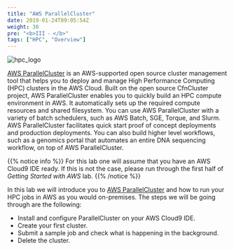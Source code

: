 ```yaml
---
title: "AWS ParallelCluster"
date: 2019-01-24T09:05:54Z
weight: 30
pre: "<b>III ⁃ </b>"
tags: ["HPC", "Overview"]
---
```


![hpc_logo](/images/hpc-aws-parallelcluster-workshop/aws-parallelclusterlogo.png)

[AWS ParallelCluster](https://aws.amazon.com/hpc/parallelcluster/) is an AWS-supported open source cluster management tool that helps you to deploy and manage High Performance Computing (HPC) clusters in the AWS Cloud. Built on the open source CfnCluster project, AWS ParallelCluster enables you to quickly build an HPC compute environment in AWS. It automatically sets up the required compute resources and shared filesystem. You can use AWS ParallelCluster with a variety of batch schedulers, such as AWS Batch, SGE, Torque, and Slurm. AWS ParallelCluster facilitates quick start proof of concept deployments and production deployments. You can also build higher level workflows, such as a genomics portal that automates an entire DNA sequencing workflow, on top of AWS ParallelCluster.

{{% notice info %}}
For this lab one will assume that you have an AWS Cloud9 IDE ready. If this is not the case, please run through the first half of *Getting Started with AWS* lab.
{{% /notice %}}

In this lab we will introduce you to [AWS ParallelCluster](https://aws.amazon.com/hpc/parallelcluster/) and how to run your HPC jobs in AWS as you would on-premises. The steps we will be going through are the following:

- Install and configure ParallelCluster on your AWS Cloud9 IDE.
- Create your first cluster.
- Submit a sample job and check what is happening in the background.
- Delete the cluster.

